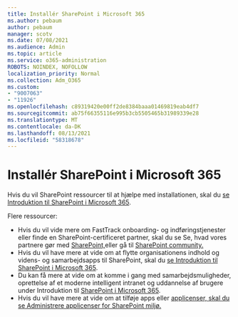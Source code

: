 ```yaml
---
title: Installér SharePoint i Microsoft 365
ms.author: pebaum
author: pebaum
manager: scotv
ms.date: 07/08/2021
ms.audience: Admin
ms.topic: article
ms.service: o365-administration
ROBOTS: NOINDEX, NOFOLLOW
localization_priority: Normal
ms.collection: Adm_O365
ms.custom:
- "9007063"
- "11926"
ms.openlocfilehash: c89319420e00ff2de8384baaa01469819eab4df7
ms.sourcegitcommit: ab75f66355116e995b3cb5505465b31989339e28
ms.translationtype: MT
ms.contentlocale: da-DK
ms.lasthandoff: 08/13/2021
ms.locfileid: "58318678"
---
```

# <a name="deploy-sharepoint-in-microsoft-365"></a>Installér SharePoint i Microsoft 365

Hvis du vil SharePoint ressourcer til at hjælpe med installationen, skal du [se Introduktion til SharePoint i Microsoft 365](https://docs.microsoft.com/sharepoint/introduction). 

Flere ressourcer: 

- Hvis du vil vide mere om FastTrack onboarding- og indføringstjenester eller finde en SharePoint-certificeret partner, skal du se Se, hvad vores partnere gør med [SharePoint,](https://docs.microsoft.com/microsoft-365/sharepoint/sharepoint-partners-sharepoint-support)eller gå til [SharePoint community.](https://techcommunity.microsoft.com/t5/sharepoint/ct-p/SharePoint) 
- Hvis du vil have mere at vide om at flytte organisationens indhold og videns- og samarbejdsapps til SharePoint, skal du [se Introduktion til SharePoint i Microsoft 365](https://docs.microsoft.com/sharepoint/introduction#migration). 
- Du kan få mere at vide om at komme i gang med samarbejdsmuligheder, oprettelse af et moderne intelligent intranet og uddannelse af brugere under Introduktion til [SharePoint i Microsoft 365](https://docs.microsoft.com/sharepoint/introduction#collaboration). 
- Hvis du vil have mere at vide om at tilføje apps eller [applicenser, skal du se Administrere applicenser for SharePoint miljø.](https://docs.microsoft.com/sharepoint/manage-app-licenses) 


